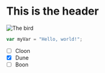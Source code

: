 # This is the header

![The bird](https://cdn.pixabay.com/photo/2024/05/26/10/15/bird-8788491_1280.jpg)

``` javascript
var myVar = "Hello, world!";
```
- [ ] Cloon
- [x] Dune
- [ ] Boon 
